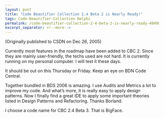 ```yaml
---
layout: post
title: "Code Beautifier Collection 2.4 Beta 2 is Nearly Ready!"
tags: Code-Beautifier-Collection Delphi
permalink: /code-beautifier-collection-2-4-beta-2-is-nearly-ready-4849800eac1
excerpt_separator: <!--more-->
---
```

(Originally published to CSDN on Dec 26, 2005)

Currently most features in the roadmap have been added to CBC 2. Since they are mainly user-friendly, the techs used are not hard. It is currently running on my personal computer. I will test it these days.

It should be out on this Thursday or Friday. Keep an eye on BDN Code Central.
<!--more-->

Together bundled in BDS 2006 is amazing. I use Audits and Metrics a lot to improve my code. And what’s more, it is really easy to apply design patterns. Now I finally find a great IDE to apply some important theories listed in Design Patterns and Refactoring. Thanks Borland.

I choose a code name for CBC 2.4 Beta 3. That is BigFace.

